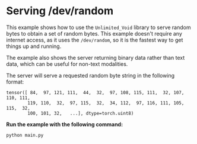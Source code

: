 # Serving /dev/random

This example shows how to use the `Unlimited_Void` library to serve random bytes to obtain a set of random bytes. This example doesn't require any internet access, as it uses the `/dev/random`, so it is the fastest way to get things up and running.

The example also shows the server returning binary data rather than text data, which can be useful for non-text modalities. 

The server will serve a requested random byte string in the following format:

```
tensor([ 84,  97, 121, 111,  44,  32,  97, 108, 115, 111,  32, 107, 110, 111,
        119, 110,  32,  97, 115,  32,  34, 112,  97, 116, 111, 105, 115,  32,
        100, 101, 32,   ...], dtype=torch.uint8)
```


**Run the example with the following command:**
```bash
python main.py
```
